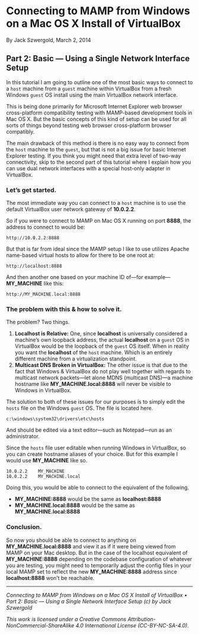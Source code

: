 # Connecting to MAMP from Windows on a Mac OS X Install of VirtualBox

By Jack Szwergold, March 2, 2014
## Part 2: Basic — Using a Single Network Interface Setup

In this tutorial I am going to outline one of the most basic ways to connect to a `host` machine from a `guest` machine within VirtualBox from a fresh Windows `guest` OS install using the main VirtualBox network interface.

This is being done primarily for Microsoft Internet Explorer web browser cross-platform compatibility testing with MAMP-based development tools in Mac OS X. But the basic concepts of this kind of setup can be used for all sorts of things beyond testing web browser cross-platform browser compatibly.

The main drawback of this method is there is no easy way to connect from the `host` machine to the `guest`, but that is not a big issue for basic Internet Explorer testing. If you think you might need that extra level of two-way connectivity, skip to the second part of this tutorial where I explain how you can use dual network interfaces with a special host-only adapter in VirtualBox.### Let’s get started.The most immediate way you can connect to a `host` machine is to use the default VirtualBox user network gateway of **10.0.2.2**.So if you were to connect to MAMP on Mac OS X running on port **8888**, the address to connect to would be:	http://10.0.2.2:8888But that is far from ideal since the MAMP setup I like to use utilizes Apache name-based virtual hosts to allow for there to be one root at:	http://localhost:8888And then another one based on your machine ID of—for example—**MY_MACHINE** like this:	http://MY_MACHINE.local:8888### The problem with this & how to solve it.The problem? Two things.1. **Localhost is Relative:** One, since **localhost** is universally considered a machine’s own loopback address, the actual **localhost** on a `guest` OS in VirtualBox would be the loopback of the `guest` OS itself. When in reality you want the **localhost** of the `host` machine. Which is an entirely different machine from a virtualization standpoint.2. **Multicast DNS Broken in VirtualBox:** The other issue is that due to the fact that Windows & VirtualBox do not play well together with regards to multicast network packets—let alone MDNS (multicast DNS)—a machine hostname like **MY_MACHINE.local:8888** will never be visible to Windows in VirtualBox.The solution to both of these issues for our purposes is to simply edit the `hosts` file on the Windows `guest` OS. The file is located here.	c:\windows\system32\drivers\etc\hostsAnd should be edited via a text editor—such as Notepad—run as an administrator.Since the `hosts` file user editable when running Windows in VirtualBox, so you can create hostname aliases of your choice. But for this example I would use **MY_MACHINE** like so.	10.0.2.2	MY_MACHINE	10.0.2.2	MY_MACHINE.localDoing this, you would be able to connect to the equivalent of the following.* **MY_MACHINE:8888** would be the same as **localhost:8888**
* **MY_MACHINE.local:8888** would be the same as **MY_MACHINE.local:8888**

### Conclusion.

So now you should be able to connect to anything on **MY_MACHINE.local:8888** and view it as if it were being viewed from MAMP on your Mac desktop. But in the case of the localhost equivalent of **MY_MACHINE:8888** depending on the codebase configuration of whatever you are testing, you might need to temporarily adjust the config files in your local MAMP set to reflect the new **MY_MACHINE:8888** address since **localhost:8888** won’t be reachable.

***

*Connecting to MAMP from Windows on a Mac OS X Install of VirtualBox • Part 2: Basic — Using a Single Network Interface Setup (c) by Jack Szwergold*

*This work is licensed under a Creative Commons Attribution-NonCommercial-ShareAlike 4.0 International License (CC-BY-NC-SA-4.0).*
